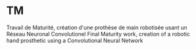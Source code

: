 # TM
Travail de Maturité, création d'une prothèse de main robotisée usant un Réseau Neuronal Convolutionel
Final Maturity work, creation of a robotic hand prosthetic using a Convolutional Neural Network
